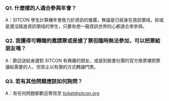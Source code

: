 ### Q1. 什麼樣的人適合參與年會？

A：SITCON 學生計算機年會致力於資訊的推廣，無論是已經身在資訊領域，抑或是還沒踏進資訊領域的學生，只要有想一窺資訊世界的心都適合來參與。

### Q2. 我獲得可轉贈的邀請票或是搶了票但臨時無法參加，可以把票給朋友嗎？

A：歡迎送給身邊對 SITCON 有興趣的朋友，或是到臉書社團的官方換票樓把票讓給需要的人，但禁止以有償的方式轉讓門票。

### Q3. 若有其他問題應該如何詢問？

A：有任何問題都歡迎寄信至 ticket@sitcon.org
